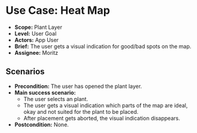 # Use Case: Heat Map

- **Scope:** Plant Layer
- **Level:** User Goal
- **Actors:** App User
- **Brief:** The user gets a visual indication for good/bad spots on the map.
- **Assignee:** Moritz

## Scenarios

- **Precondition:**
  The user has opened the plant layer.
- **Main success scenario:**
  - The user selects an plant.
  - The user gets a visual indication which parts of the map are ideal, okay and not suited for the plant to be placed.
  - After placement gets aborted, the visual indication disappears.
- **Postcondition:**
  None.
